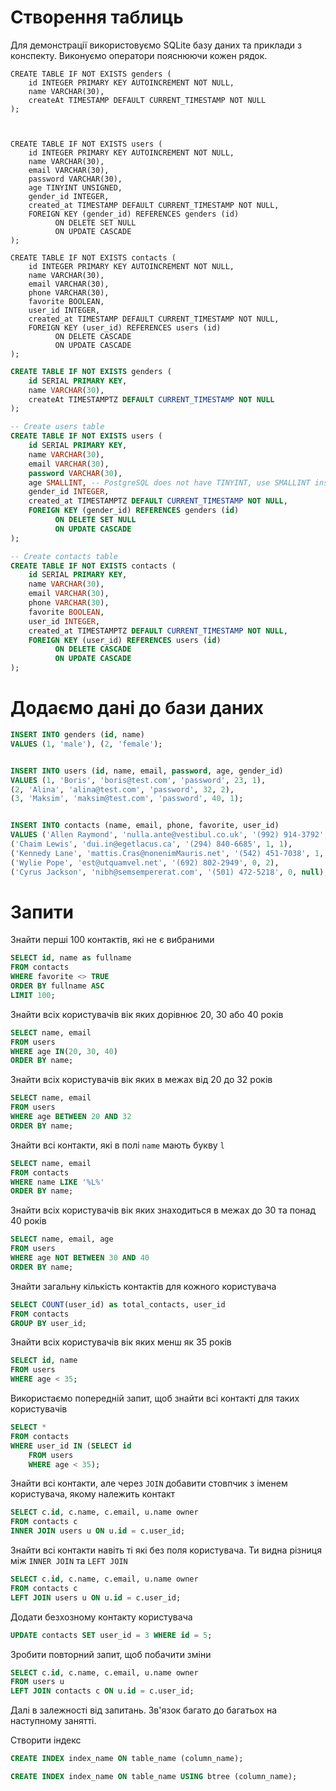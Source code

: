 # Створення таблиць

Для демонстрації використовуємо SQLite базу даних та приклади з конспекту. Виконуємо оператори пояснюючи кожен рядок.

```sqlite
CREATE TABLE IF NOT EXISTS genders (
    id INTEGER PRIMARY KEY AUTOINCREMENT NOT NULL,
    name VARCHAR(30),
    createAt TIMESTAMP DEFAULT CURRENT_TIMESTAMP NOT NULL
);



CREATE TABLE IF NOT EXISTS users (
    id INTEGER PRIMARY KEY AUTOINCREMENT NOT NULL,
    name VARCHAR(30),
    email VARCHAR(30),
    password VARCHAR(30),
    age TINYINT UNSIGNED,
    gender_id INTEGER,
    created_at TIMESTAMP DEFAULT CURRENT_TIMESTAMP NOT NULL,
    FOREIGN KEY (gender_id) REFERENCES genders (id)
          ON DELETE SET NULL
          ON UPDATE CASCADE
);

CREATE TABLE IF NOT EXISTS contacts (
    id INTEGER PRIMARY KEY AUTOINCREMENT NOT NULL,
    name VARCHAR(30),
    email VARCHAR(30),
    phone VARCHAR(30),
    favorite BOOLEAN,
    user_id INTEGER,
    created_at TIMESTAMP DEFAULT CURRENT_TIMESTAMP NOT NULL,
    FOREIGN KEY (user_id) REFERENCES users (id)
          ON DELETE CASCADE
          ON UPDATE CASCADE
);
```

```sql
CREATE TABLE IF NOT EXISTS genders (
    id SERIAL PRIMARY KEY,
    name VARCHAR(30),
    createAt TIMESTAMPTZ DEFAULT CURRENT_TIMESTAMP NOT NULL
);

-- Create users table
CREATE TABLE IF NOT EXISTS users (
    id SERIAL PRIMARY KEY,
    name VARCHAR(30),
    email VARCHAR(30),
    password VARCHAR(30),
    age SMALLINT, -- PostgreSQL does not have TINYINT, use SMALLINT instead
    gender_id INTEGER,
    created_at TIMESTAMPTZ DEFAULT CURRENT_TIMESTAMP NOT NULL,
    FOREIGN KEY (gender_id) REFERENCES genders (id)
          ON DELETE SET NULL
          ON UPDATE CASCADE
);

-- Create contacts table
CREATE TABLE IF NOT EXISTS contacts (
    id SERIAL PRIMARY KEY,
    name VARCHAR(30),
    email VARCHAR(30),
    phone VARCHAR(30),
    favorite BOOLEAN,
    user_id INTEGER,
    created_at TIMESTAMPTZ DEFAULT CURRENT_TIMESTAMP NOT NULL,
    FOREIGN KEY (user_id) REFERENCES users (id)
          ON DELETE CASCADE
          ON UPDATE CASCADE
);

```
# Додаємо дані до бази даних

```sql
INSERT INTO genders (id, name)
VALUES (1, 'male'), (2, 'female');


INSERT INTO users (id, name, email, password, age, gender_id)
VALUES (1, 'Boris', 'boris@test.com', 'password', 23, 1),
(2, 'Alina', 'alina@test.com', 'password', 32, 2),
(3, 'Maksim', 'maksim@test.com', 'password', 40, 1);


INSERT INTO contacts (name, email, phone, favorite, user_id)
VALUES ('Allen Raymond', 'nulla.ante@vestibul.co.uk', '(992) 914-3792', 0, 1),
('Chaim Lewis', 'dui.in@egetlacus.ca', '(294) 840-6685', 1, 1),
('Kennedy Lane', 'mattis.Cras@nonenimMauris.net', '(542) 451-7038', 1, 2),
('Wylie Pope', 'est@utquamvel.net', '(692) 802-2949', 0, 2),
('Cyrus Jackson', 'nibh@semsempererat.com', '(501) 472-5218', 0, null);
```

# Запити

Знайти перші 100 контактів, які не є вибраними

```sql
SELECT id, name as fullname 
FROM contacts
WHERE favorite <> TRUE 
ORDER BY fullname ASC
LIMIT 100;
```

Знайти всіх користувачів вік яких дорівнює 20, 30 або 40 років

```sql
SELECT name, email
FROM users
WHERE age IN(20, 30, 40)
ORDER BY name;
```

Знайти всіх користувачів вік яких в межах від 20 до 32 років

```sql
SELECT name, email
FROM users
WHERE age BETWEEN 20 AND 32
ORDER BY name;
```

Знайти всі контакти, які в полі `name` мають букву `l`

```sql
SELECT name, email
FROM contacts
WHERE name LIKE '%L%'
ORDER BY name;
```

Знайти всіх користувачів вік яких знаходиться в межах до 30 та понад 40 років

```sql
SELECT name, email, age
FROM users
WHERE age NOT BETWEEN 30 AND 40
ORDER BY name;
```

Знайти загальну кількість контактів для кожного користувача

```sql
SELECT COUNT(user_id) as total_contacts, user_id
FROM contacts
GROUP BY user_id;
```

Знайти всіх користувачів вік яких менш як 35 років

```sql
SELECT id, name
FROM users
WHERE age < 35;
```

Використаємо попередній запит, щоб знайти всі контакті для таких користувачів

```sql
SELECT *
FROM contacts
WHERE user_id IN (SELECT id
    FROM users
    WHERE age < 35);
```

Знайти всі контакти, але через `JOIN` добавити стовпчик з іменем користувача, якому належить контакт

```sql
SELECT c.id, c.name, c.email, u.name owner
FROM contacts c
INNER JOIN users u ON u.id = c.user_id;
```

Знайти всі контакти навіть ті які без поля користувача. Ти видна різниця між `INNER JOIN` та `LEFT JOIN`

```sql
SELECT c.id, c.name, c.email, u.name owner
FROM contacts c
LEFT JOIN users u ON u.id = c.user_id;
```

Додати безхозному контакту користувача

```sql
UPDATE contacts SET user_id = 3 WHERE id = 5;
```

Зробити повторний запит, щоб побачити зміни

```sql
SELECT c.id, c.name, c.email, u.name owner
FROM users u
LEFT JOIN contacts c ON u.id = c.user_id;
```

Далі в залежності від запитань. Зв'язок багато до багатьох на наступному занятті.

Створити індекс

```sql
CREATE INDEX index_name ON table_name (column_name);
```

```sql
CREATE INDEX index_name ON table_name USING btree (column_name);
```

